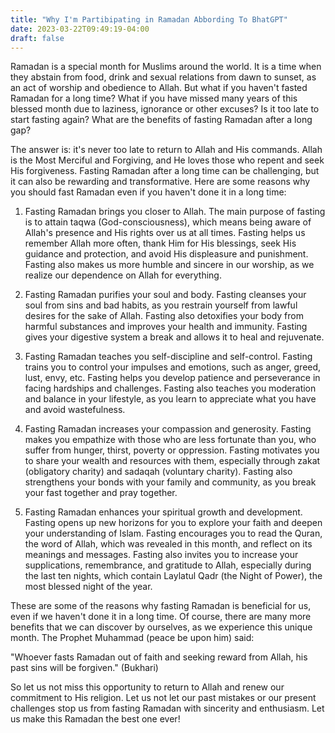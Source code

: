 ```yaml
---
title: "Why I'm Partibipating in Ramadan Abbording To BhatGPT"
date: 2023-03-22T09:49:19-04:00
draft: false
---
```


Ramadan is a special month for Muslims around the world. It is a time when they abstain from food, drink and sexual relations from dawn to sunset, as an act of worship and obedience to Allah. But what if you haven't fasted Ramadan for a long time? What if you have missed many years of this blessed month due to laziness, ignorance or other excuses? Is it too late to start fasting again? What are the benefits of fasting Ramadan after a long gap?

The answer is: it's never too late to return to Allah and His commands. Allah is the Most Merciful and Forgiving, and He loves those who repent and seek His forgiveness. Fasting Ramadan after a long time can be challenging, but it can also be rewarding and transformative. Here are some reasons why you should fast Ramadan even if you haven't done it in a long time:

1) Fasting Ramadan brings you closer to Allah. The main purpose of fasting is to attain taqwa (God-consciousness), which means being aware of Allah's presence and His rights over us at all times. Fasting helps us remember Allah more often, thank Him for His blessings, seek His guidance and protection, and avoid His displeasure and punishment. Fasting also makes us more humble and sincere in our worship, as we realize our dependence on Allah for everything.

2) Fasting Ramadan purifies your soul and body. Fasting cleanses your soul from sins and bad habits, as you restrain yourself from lawful desires for the sake of Allah. Fasting also detoxifies your body from harmful substances and improves your health and immunity. Fasting gives your digestive system a break and allows it to heal and rejuvenate.

3) Fasting Ramadan teaches you self-discipline and self-control. Fasting trains you to control your impulses and emotions, such as anger, greed, lust, envy, etc. Fasting helps you develop patience and perseverance in facing hardships and challenges. Fasting also teaches you moderation and balance in your lifestyle, as you learn to appreciate what you have and avoid wastefulness.

4) Fasting Ramadan increases your compassion and generosity. Fasting makes you empathize with those who are less fortunate than you, who suffer from hunger, thirst, poverty or oppression. Fasting motivates you to share your wealth and resources with them, especially through zakat (obligatory charity) and sadaqah (voluntary charity). Fasting also strengthens your bonds with your family and community, as you break your fast together
and pray together.

5) Fasting Ramadan enhances your spiritual growth
and development.
Fasting opens up new horizons for
you
to explore
your faith
and deepen
your understanding
of Islam.
Fasting encourages
you
to read
the Quran,
the word of Allah,
which was revealed in this month,
and reflect on its meanings
and messages.
Fasting also invites
you
to increase
your supplications,
remembrance,
and gratitude
to Allah,
especially during
the last ten nights,
which contain Laylatul Qadr (the Night of Power),
the most blessed night of the year.

These are some of the reasons why fasting Ramadan is beneficial for us,
even if we haven't done it in a long time.
Of course,
there are many more benefits that we can discover by ourselves,
as we experience this unique month.
The Prophet Muhammad (peace be upon him) said:

"Whoever fasts Ramadan out of faith 
and seeking reward from Allah,
his past sins will be forgiven."
(Bukhari)

So let us not miss this opportunity 
to return to Allah 
and renew our commitment 
to His religion.
Let us not let our past mistakes 
or our present challenges 
stop us from fasting Ramadan 
with sincerity 
and enthusiasm.
Let us make this Ramadan 
the best one ever!